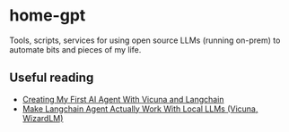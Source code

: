 # home-gpt

Tools, scripts, services for using open source LLMs (running on-prem) to automate bits and pieces of my life.

## Useful reading

* [Creating My First AI Agent With Vicuna and Langchain](https://betterprogramming.pub/creating-my-first-ai-agent-with-vicuna-and-langchain-376ed77160e3)
* [Make Langchain Agent Actually Work With Local LLMs (Vicuna, WizardLM)](https://betterprogramming.pub/make-langchain-agent-actually-works-with-local-llms-vicuna-wizardlm-etc-da42b6b1a97)
